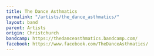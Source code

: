 ```yaml
---
title: The Dance Asthmatics
permalink: "/artists/the_dance_asthmatics/"
layout: band
parent: Artists
origin: Christchurch
bandcamp: https://thedanceasthmatics.bandcamp.com/
facebook: https://www.facebook.com/TheDanceAsthmatics/
---
```


